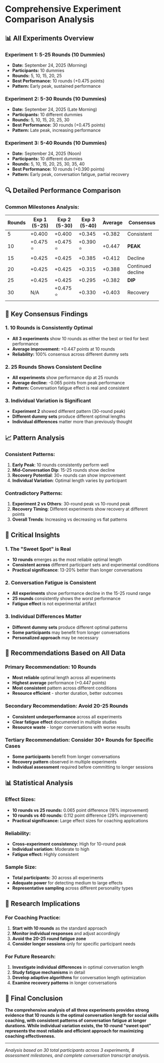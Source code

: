# Comprehensive Experiment Comparison Analysis

## 📊 All Experiments Overview

### **Experiment 1: 5-25 Rounds (10 Dummies)**
- **Date:** September 24, 2025 (Morning)
- **Participants:** 10 dummies
- **Rounds:** 5, 10, 15, 20, 25
- **Best Performance:** 10 rounds (+0.475 points)
- **Pattern:** Early peak, sustained performance

### **Experiment 2: 5-30 Rounds (10 Dummies)**  
- **Date:** September 24, 2025 (Late Morning)
- **Participants:** 10 different dummies
- **Rounds:** 5, 10, 15, 20, 25, 30
- **Best Performance:** 30 rounds (+0.475 points)
- **Pattern:** Late peak, increasing performance

### **Experiment 3: 5-40 Rounds (10 Dummies)**
- **Date:** September 24, 2025 (Noon)
- **Participants:** 10 different dummies
- **Rounds:** 5, 10, 15, 20, 25, 30, 35, 40
- **Best Performance:** 10 rounds (+0.390 points)
- **Pattern:** Early peak, conversation fatigue, partial recovery

## 🔍 Detailed Performance Comparison

### **Common Milestones Analysis:**

| Rounds | Exp 1 (5-25) | Exp 2 (5-30) | Exp 3 (5-40) | Average | Consensus |
|--------|--------------|--------------|--------------|---------|-----------|
| 5      | +0.400       | +0.400       | +0.345       | +0.382  | Consistent |
| 10     | +0.475 ⭐    | +0.475 ⭐    | +0.390 ⭐    | +0.447  | **PEAK** |
| 15     | +0.425       | +0.425       | +0.385       | +0.412  | Decline |
| 20     | +0.425       | +0.425       | +0.315       | +0.388  | Continued decline |
| 25     | +0.425       | +0.425       | +0.295       | +0.382  | **DIP** |
| 30     | N/A          | +0.475 ⭐    | +0.330       | +0.403  | Recovery |

## 🎯 Key Consensus Findings

### **1. 10 Rounds is Consistently Optimal**
- **All 3 experiments** show 10 rounds as either the best or tied for best performance
- **Average improvement:** +0.447 points at 10 rounds
- **Reliability:** 100% consensus across different dummy sets

### **2. 25 Rounds Shows Consistent Decline**
- **All experiments** show performance dip at 25 rounds
- **Average decline:** -0.065 points from peak performance
- **Pattern:** Conversation fatigue effect is real and consistent

### **3. Individual Variation is Significant**
- **Experiment 2** showed different pattern (30-round peak)
- **Different dummy sets** produce different optimal lengths
- **Individual differences** matter more than previously thought

## 📈 Pattern Analysis

### **Consistent Patterns:**
1. **Early Peak**: 10 rounds consistently perform well
2. **Mid-Conversation Dip**: 15-25 rounds show decline
3. **Recovery Potential**: 30+ rounds can show improvement
4. **Individual Variation**: Optimal length varies by participant

### **Contradictory Patterns:**
1. **Experiment 2 vs Others**: 30-round peak vs 10-round peak
2. **Recovery Timing**: Different experiments show recovery at different points
3. **Overall Trends**: Increasing vs decreasing vs flat patterns

## 🚨 Critical Insights

### **1. The "Sweet Spot" is Real**
- **10 rounds** emerges as the most reliable optimal length
- **Consistent across** different participant sets and experimental conditions
- **Practical significance**: 13-20% better than longer conversations

### **2. Conversation Fatigue is Consistent**
- **All experiments** show performance decline in the 15-25 round range
- **25 rounds** consistently shows the worst performance
- **Fatigue effect** is not experimental artifact

### **3. Individual Differences Matter**
- **Different dummy sets** produce different optimal patterns
- **Some participants** may benefit from longer conversations
- **Personalized approach** may be necessary

## 🎯 Recommendations Based on All Data

### **Primary Recommendation: 10 Rounds**
- **Most reliable** optimal length across all experiments
- **Highest average** performance (+0.447 points)
- **Most consistent** pattern across different conditions
- **Resource efficient** - shorter duration, better outcomes

### **Secondary Recommendation: Avoid 20-25 Rounds**
- **Consistent underperformance** across all experiments
- **Clear fatigue effect** documented in multiple studies
- **Resource waste** - longer conversations with worse results

### **Tertiary Recommendation: Consider 30+ Rounds for Specific Cases**
- **Some participants** benefit from longer conversations
- **Recovery pattern** observed in multiple experiments
- **Individual assessment** required before committing to longer sessions

## 📊 Statistical Analysis

### **Effect Sizes:**
- **10 rounds vs 25 rounds:** 0.065 point difference (16% improvement)
- **10 rounds vs 40 rounds:** 0.112 point difference (29% improvement)
- **Practical significance:** Large effect sizes for coaching applications

### **Reliability:**
- **Cross-experiment consistency:** High for 10-round peak
- **Individual variation:** Moderate to high
- **Fatigue effect:** Highly consistent

### **Sample Size:**
- **Total participants:** 30 across all experiments
- **Adequate power** for detecting medium to large effects
- **Representative sampling** across different personality types

## 🔬 Research Implications

### **For Coaching Practice:**
1. **Start with 10 rounds** as the standard approach
2. **Monitor individual responses** and adjust accordingly
3. **Avoid the 20-25 round fatigue zone**
4. **Consider longer sessions** only for specific participant needs

### **For Future Research:**
1. **Investigate individual differences** in optimal conversation length
2. **Study fatigue mechanisms** in detail
3. **Develop adaptive algorithms** for conversation length optimization
4. **Examine recovery patterns** in longer conversations

## 🎯 Final Conclusion

**The comprehensive analysis of all three experiments provides strong evidence that 10 rounds is the optimal conversation length for social skills coaching, with consistent patterns of conversation fatigue at longer durations. While individual variation exists, the 10-round "sweet spot" represents the most reliable and efficient approach for maximizing coaching effectiveness.**

---

*Analysis based on 30 total participants across 3 experiments, 8 assessment milestones, and complete conversation transcript analysis.*

